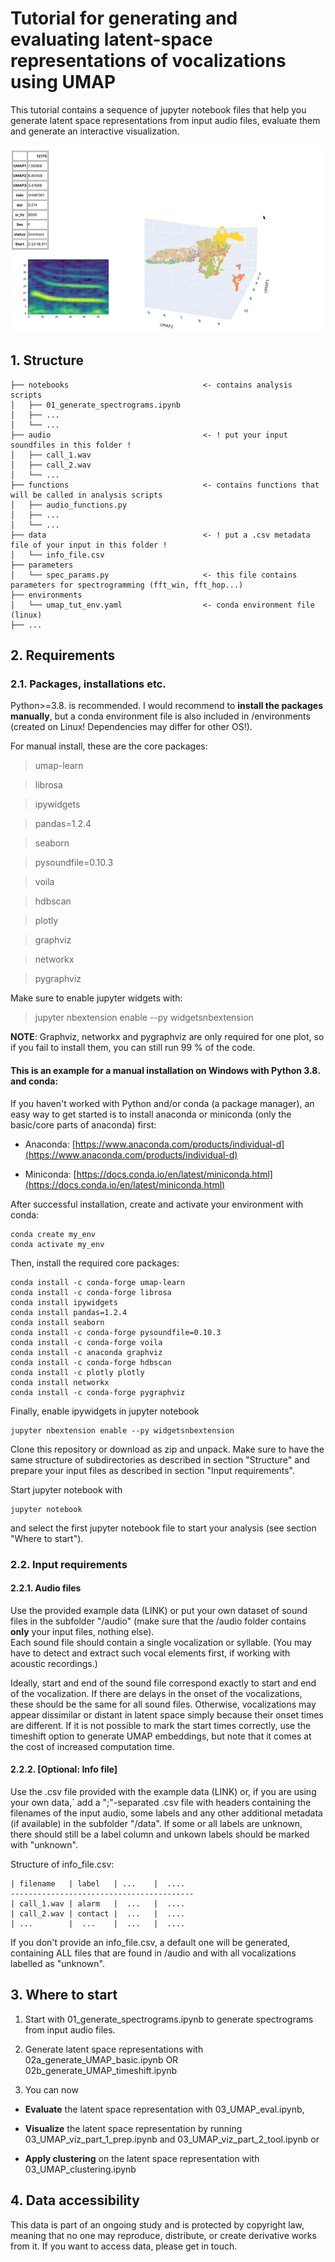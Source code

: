 # Tutorial for generating and evaluating latent-space representations of vocalizations using UMAP


This tutorial contains a sequence of jupyter notebook files that help you generate latent space representations from input audio files, evaluate them and generate an interactive visualization.

<p align="center">
  <img src="/example_imgs/tool_image.png" width="550" height="300" />
</p>

## 1. Structure

    ├── notebooks                              <- contains analysis scripts
    │   ├── 01_generate_spectrograms.ipynb      
    │   ├── ...           
    │   └── ...        
    ├── audio                                  <- ! put your input soundfiles in this folder !
    │   ├── call_1.wav     
    │   ├── call_2.wav         
    │   └── ...            
    ├── functions                              <- contains functions that will be called in analysis scripts
    │   ├── audio_functions.py            
    │   ├── ...                
    │   └── ...    
    ├── data                                   <- ! put a .csv metadata file of your input in this folder !
    │   └── info_file.csv                     
    ├── parameters                             
    │   └── spec_params.py                     <- this file contains parameters for spectrogramming (fft_win, fft_hop...)
    ├── environments    
    │   └── umap_tut_env.yaml                  <- conda environment file (linux)
    ├── ... 
    
    
## 2. Requirements

### 2.1. Packages, installations etc.

Python>=3.8. is recommended. I would recommend to __install the packages manually__, but a conda environment file is also included in /environments (created on Linux! Dependencies may differ for other OS!).

For manual install, these are the core packages:

>umap-learn

>librosa

>ipywidgets

>pandas=1.2.4

>seaborn

>pysoundfile=0.10.3

>voila

>hdbscan

>plotly

>graphviz

>networkx

>pygraphviz


Make sure to enable jupyter widgets with:
>jupyter nbextension enable --py widgetsnbextension


__NOTE__: Graphviz, networkx and pygraphviz are only required for one plot, so if you fail to install them, you can still run 99 % of the code.


#### This is an example for a manual installation on Windows with Python 3.8. and conda:

If you haven't worked with Python and/or conda (a package manager), an easy way to get started is to install anaconda or miniconda (only the basic/core parts of anaconda) first:

- Anaconda: [https://www.anaconda.com/products/individual-d](https://www.anaconda.com/products/individual-d)

- Miniconda: [https://docs.conda.io/en/latest/miniconda.html](https://docs.conda.io/en/latest/miniconda.html)

After successful installation, create and activate your environment with conda:

```
conda create my_env
conda activate my_env
```

Then, install the required core packages:

```
conda install -c conda-forge umap-learn
conda install -c conda-forge librosa
conda install ipywidgets
conda install pandas=1.2.4
conda install seaborn
conda install -c conda-forge pysoundfile=0.10.3
conda install -c conda-forge voila
conda install -c anaconda graphviz
conda install -c conda-forge hdbscan
conda install -c plotly plotly
conda install networkx
conda install -c conda-forge pygraphviz
```

Finally, enable ipywidgets in jupyter notebook

```
jupyter nbextension enable --py widgetsnbextension
```

Clone this repository or download as zip and unpack. Make sure to have the same structure of subdirectories as described in section "Structure" and prepare your input files as described in section "Input requirements".


Start jupyter notebook with
```
jupyter notebook
```

and select the first jupyter notebook file to start your analysis (see section "Where to start").


### 2.2. Input requirements

#### 2.2.1. Audio files

Use the provided example data (LINK) or put your own dataset of sound files in the subfolder "/audio" (make sure that the /audio folder contains __only__ your input files, nothing else).  
Each sound file should contain a single vocalization or syllable.
(You may have to detect and extract such vocal elements first, if working with acoustic recordings.)

Ideally, start and end of the sound file correspond exactly to start and end of the vocalization. 
If there are delays in the onset of the vocalizations, these should be the same for all sound files. 
Otherwise, vocalizations may appear dissimilar or distant in latent space simply because their onset times are different. 
If it is not possible to mark the start times correctly, use the timeshift option to generate UMAP embeddings,
but note that it comes at the cost of increased computation time.

#### 2.2.2. [Optional: Info file]

Use the .csv file provided with the example data (LINK) or, if you are using your own data,´ add a ";"-separated .csv file with headers containing the filenames of the input audio, some labels and any other additional metadata (if available) in the subfolder "/data". 
If some or all labels are unknown, there should still be a label column and unkown labels should be marked with "unknown".

Structure of info_file.csv:

    | filename   | label   | ...    |  .... 
    -----------------------------------------
    | call_1.wav | alarm   |  ...   |  ....   
    | call_2.wav | contact |  ...   |  ....  
    | ...        |  ...    |  ...   |  ....   

If you don't provide an info_file.csv, a default one will be generated, containing ALL files that are found in /audio and with all vocalizations labelled as "unknown".


## 3. Where to start

1. Start with 01_generate_spectrograms.ipynb to generate spectrograms from input audio files.
2. Generate latent space representations with 02a_generate_UMAP_basic.ipynb OR 02b_generate_UMAP_timeshift.ipynb 

3. You can now 
- __Evaluate__ the latent space representation with 03_UMAP_eval.ipynb,
 
- __Visualize__ the latent space representation by running 03_UMAP_viz_part_1_prep.ipynb and 03_UMAP_viz_part_2_tool.ipynb or

- __Apply clustering__ on the latent space representation with 03_UMAP_clustering.ipynb 


## 4. Data accessibility

This data is part of an ongoing study and is protected by copyright law, meaning that no one may reproduce, distribute, or create derivative works from it. If you want to access data, please get in touch.

